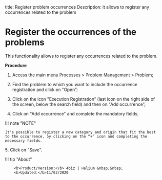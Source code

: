 title: Register problem occurrences
Description: It allows to register any occurrences related to the problem
# Register the occurrences of the problems

This functionality allows to register any occurrences related to the problem.

**Procedure**

1.	Access the main menu Processes > Problem Management > Problem;

2.	Find the problem to which you want to include the occurrence registration and click on "Open”;

3.	Click on the icon "Execution Registration” (last icon on the right side of the screen, below the search field) and then on "Add occurrence”;

4.	Click on "Add occurrence" and complete the mandatory fields;

!!! note "NOTE"
    
    It's possible to register a new category and origin that fit the best to the occurrence, by clicking on the “+” icon and completing the necessary fields.

5\.	Click on "Save".


!!! tip "About"

        <b>Product/Version:</b> 4biz | Helium &nbsp;&nbsp;
        <b>Updated:</b>11/03/2020

